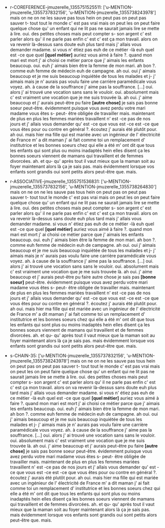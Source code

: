  * r-COREFERENCE-jmuzerelle_1355751525511: ['u-MENTION-jmuzerelle_1355737832156', 'u-MENTION-jmuzerelle_1355738243978']
	mais on ne on ne les sauve pas tous hein on peut pas on peut pas sauver t- tout tout le monde c' est pas vrai mais on peut les on peut faire quelque chose qu' un enfant qui ne lit pas ne saurait jamais lire se mette à lire.
	 oui.
	 des petites choses mais peut compter s- son argent c' est parler alors qu' il ne parle pas enfin c' est c' est ça mon travail.
	 alors on va revenir là-dessus sans doute euh plus tard mais j' allais vous demander madame.
	 si vous n' étiez pas euh de ce métier -là euh quel est -ce que quel **[quel métier]** auriez vous aimé à faire ?.
	 quand mon mari est mort j' ai choisi ce métier parce que j' aimais les enfants beaucoup.
	 oui.
	 euh j' aimais bien être la femme de mon mari.
	 ah bon ?.
	 comme euh femme de médecin euh de campagne.
	 ah oui.
	 oui j' aimais beaucoup et je me suis beaucoup inquiétée de tous les malades et j- j' aimais mais je n' aurais pas voulu faire une carrière paramédicale vous voyez.
	 ah.
	 à cause de la souffrance j' aime pas la souffrance.
	 [...] oui.
	 alors j' ai trouvé une vocation sans sans le vouloir.
	 oui.
	 absolument mais c' est vraiment une vocation que je me suis trouvée là.
	 ah oui.
	 j' aime beaucoup et j' aurais peut-être pu faire **[autre chose]** je sais pas bonne soeur peut-être.
	 évidemment puisque vous avez perdu votre mari madame vous êtes s- peut- être obligée de travailler mais.
	 maintenant de plus en plus les femmes mariées travaillent n' est -ce pas de nos jours et j' allais vous demander qu' est -ce que vous est -ce est -ce que vous êtes pour ou contre en général ?.
	 écoutez j' aurais été plutôt pour.
	 ah oui.
	 mais hier ma fille qui est mariée avec un ingénieur de l' électricité de France m' a dit maman j' ai fait comme toi un remplacement d' institutrice et les bonnes soeurs chez qui elle a été m' ont dit que tous les enfants qui sont plus ou moins inadaptés hein elles disent ça les bonnes soeurs viennent de mamans qui travaillent et de femmes divorcées.
	 ah.
	 et qu- qu' après tout il vaut mieux que la maman soit au foyer maintenant alors là ça je sais pas.
	 mais évidemment lorsque vos enfants sont grandis oui sont petits alors peut-être que.
	 mais.
	
 * r-ASSOCIATIVE-jmuzerelle_1355751536831: ['u-MENTION-jmuzerelle_1355737832156', 'u-MENTION-jmuzerelle_1355738264830']
	mais on ne on ne les sauve pas tous hein on peut pas on peut pas sauver t- tout tout le monde c' est pas vrai mais on peut les on peut faire quelque chose qu' un enfant qui ne lit pas ne saurait jamais lire se mette à lire.
	 oui.
	 des petites choses mais peut compter s- son argent c' est parler alors qu' il ne parle pas enfin c' est c' est ça mon travail.
	 alors on va revenir là-dessus sans doute euh plus tard mais j' allais vous demander madame.
	 si vous n' étiez pas euh de ce métier -là euh quel est -ce que quel **[quel métier]** auriez vous aimé à faire ?.
	 quand mon mari est mort j' ai choisi ce métier parce que j' aimais les enfants beaucoup.
	 oui.
	 euh j' aimais bien être la femme de mon mari.
	 ah bon ?.
	 comme euh femme de médecin euh de campagne.
	 ah oui.
	 oui j' aimais beaucoup et je me suis beaucoup inquiétée de tous les malades et j- j' aimais mais je n' aurais pas voulu faire une carrière paramédicale vous voyez.
	 ah.
	 à cause de la souffrance j' aime pas la souffrance.
	 [...] oui.
	 alors j' ai trouvé une vocation sans sans le vouloir.
	 oui.
	 absolument mais c' est vraiment une vocation que je me suis trouvée là.
	 ah oui.
	 j' aime beaucoup et j' aurais peut-être pu faire autre chose je sais pas **[bonne soeur]** peut-être.
	 évidemment puisque vous avez perdu votre mari madame vous êtes s- peut- être obligée de travailler mais.
	 maintenant de plus en plus les femmes mariées travaillent n' est -ce pas de nos jours et j' allais vous demander qu' est -ce que vous est -ce est -ce que vous êtes pour ou contre en général ?.
	 écoutez j' aurais été plutôt pour.
	 ah oui.
	 mais hier ma fille qui est mariée avec un ingénieur de l' électricité de France m' a dit maman j' ai fait comme toi un remplacement d' institutrice et les bonnes soeurs chez qui elle a été m' ont dit que tous les enfants qui sont plus ou moins inadaptés hein elles disent ça les bonnes soeurs viennent de mamans qui travaillent et de femmes divorcées.
	 ah.
	 et qu- qu' après tout il vaut mieux que la maman soit au foyer maintenant alors là ça je sais pas.
	 mais évidemment lorsque vos enfants sont grandis oui sont petits alors peut-être que.
	 mais.
	
 * s-CHAIN-35: ['u-MENTION-jmuzerelle_1355737832156', 'u-MENTION-jmuzerelle_1355738243978']
	mais on ne on ne les sauve pas tous hein on peut pas on peut pas sauver t- tout tout le monde c' est pas vrai mais on peut les on peut faire quelque chose qu' un enfant qui ne lit pas ne saurait jamais lire se mette à lire.
	 oui.
	 des petites choses mais peut compter s- son argent c' est parler alors qu' il ne parle pas enfin c' est c' est ça mon travail.
	 alors on va revenir là-dessus sans doute euh plus tard mais j' allais vous demander madame.
	 si vous n' étiez pas euh de ce métier -là euh quel est -ce que quel **[quel métier]** auriez vous aimé à faire ?.
	 quand mon mari est mort j' ai choisi ce métier parce que j' aimais les enfants beaucoup.
	 oui.
	 euh j' aimais bien être la femme de mon mari.
	 ah bon ?.
	 comme euh femme de médecin euh de campagne.
	 ah oui.
	 oui j' aimais beaucoup et je me suis beaucoup inquiétée de tous les malades et j- j' aimais mais je n' aurais pas voulu faire une carrière paramédicale vous voyez.
	 ah.
	 à cause de la souffrance j' aime pas la souffrance.
	 [...] oui.
	 alors j' ai trouvé une vocation sans sans le vouloir.
	 oui.
	 absolument mais c' est vraiment une vocation que je me suis trouvée là.
	 ah oui.
	 j' aime beaucoup et j' aurais peut-être pu faire **[autre chose]** je sais pas bonne soeur peut-être.
	 évidemment puisque vous avez perdu votre mari madame vous êtes s- peut- être obligée de travailler mais.
	 maintenant de plus en plus les femmes mariées travaillent n' est -ce pas de nos jours et j' allais vous demander qu' est -ce que vous est -ce est -ce que vous êtes pour ou contre en général ?.
	 écoutez j' aurais été plutôt pour.
	 ah oui.
	 mais hier ma fille qui est mariée avec un ingénieur de l' électricité de France m' a dit maman j' ai fait comme toi un remplacement d' institutrice et les bonnes soeurs chez qui elle a été m' ont dit que tous les enfants qui sont plus ou moins inadaptés hein elles disent ça les bonnes soeurs viennent de mamans qui travaillent et de femmes divorcées.
	 ah.
	 et qu- qu' après tout il vaut mieux que la maman soit au foyer maintenant alors là ça je sais pas.
	 mais évidemment lorsque vos enfants sont grandis oui sont petits alors peut-être que.
	 mais.
	
